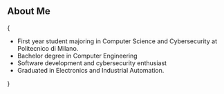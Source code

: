 ## About Me
{
  * First year student majoring in Computer Science and Cybersecurity at Politecnico di Milano.
  * Bachelor degree in Computer Engineering
  * Software development and cybersecurity enthusiast
  * Graduated in Electronics and Industrial Automation.

}
